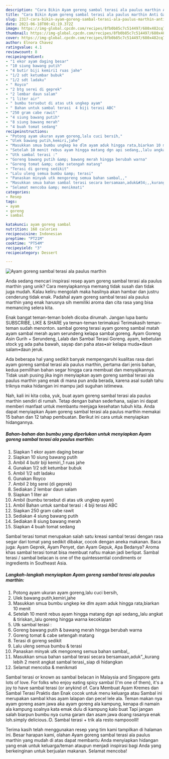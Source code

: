 ```yaml
---
description: "Cara Bikin Ayam goreng sambal terasi ala paulus marthin Anti Gagal"
title: "Cara Bikin Ayam goreng sambal terasi ala paulus marthin Anti Gagal"
slug: 2317-cara-bikin-ayam-goreng-sambal-terasi-ala-paulus-marthin-anti-gagal
date: 2021-06-18T00:41:19.372Z
image: https://img-global.cpcdn.com/recipes/8fb0b85c7c514497/680x482cq70/ayam-goreng-sambal-terasi-ala-paulus-marthin-foto-resep-utama.jpg
thumbnail: https://img-global.cpcdn.com/recipes/8fb0b85c7c514497/680x482cq70/ayam-goreng-sambal-terasi-ala-paulus-marthin-foto-resep-utama.jpg
cover: https://img-global.cpcdn.com/recipes/8fb0b85c7c514497/680x482cq70/ayam-goreng-sambal-terasi-ala-paulus-marthin-foto-resep-utama.jpg
author: Elnora Chavez
ratingvalue: 4.1
reviewcount: 8
recipeingredient:
- "1 ekor ayam daging besar"
- "10 siung bawang putih"
- "4 butir biji kemiri1 ruas jahe"
- "1/2 sdt ketumbar bubuk"
- "1/2 sdt ladaku"
- " Royco"
- "2 btg serei di geprek"
- "2 lembar daun salam"
- "1 liter air"
- " bumbu tersebut di atas utk ungkep ayam"
- " Bahan untuk sambal terasi  4 biji terasi ABC"
- "250 gram cabe rawit"
- "4 siung bawang putih"
- "8 siung bawang merah"
- "4 buah tomat sedang"
recipeinstructions:
- "Potong ayam ukuran ayam goreng,lalu cuci bersih,"
- "Ulek bawang putih,kemiri,jahe"
- "Masukkan smua bumbu ungkep ke dlm ayam aduk hingga rata,biarkan 10 menit"
- "Setelah 10 menit rebus ayam hingga matang dgn api sedang,,lalu angkat &amp; tiriskan,,lalu goreng hingga warna kecoklatan"
- "Utk sambal terasi :"
- "Goreng bawang putih &amp; bawang merah hingga berubah warna"
- "Goreng tomat &amp; cabe setengah matang"
- "Terasi di goreng sedikit"
- "Lalu uleng semua bumbu &amp; terasi"
- "Panaskan minyak utk mengoreng semua bahan sambal,,"
- "Masukkan smua bahan sambal terasi secara bersamaan,aduk&#34;,,kurang lebih 2 menit angkat sambal terasi,,siap di hidangkan"
- "Selamat mencoba &amp; menikmati"
categories:
- Resep
tags:
- ayam
- goreng
- sambal

katakunci: ayam goreng sambal 
nutrition: 168 calories
recipecuisine: Indonesian
preptime: "PT21M"
cooktime: "PT54M"
recipeyield: "3"
recipecategory: Dessert

---
```



![Ayam goreng sambal terasi ala paulus marthin](https://img-global.cpcdn.com/recipes/8fb0b85c7c514497/680x482cq70/ayam-goreng-sambal-terasi-ala-paulus-marthin-foto-resep-utama.jpg)

Anda sedang mencari inspirasi resep ayam goreng sambal terasi ala paulus marthin yang unik? Cara menyiapkannya memang tidak susah dan tidak juga mudah. Kalau keliru mengolah maka hasilnya akan hambar dan justru cenderung tidak enak. Padahal ayam goreng sambal terasi ala paulus marthin yang enak harusnya sih memiliki aroma dan cita rasa yang bisa memancing selera kita.

Enak bangat teman-teman boleh dicoba dirumah. Jangan lupa bantu SUBSCRIBE, LIKE &amp; SHARE ya teman-teman terimakasi Terimakasih teman-teman sudah menonton. sambal goreng terasi ayam goreng sambal matah ayam sambal merah ayam serundeng kelapa sambal goreng. Ayam Goreng Asin Gurih + Serundeng, Lalab dan Sambal Terasi Goreng. ayam, kebetulan stock yg ada paha bawah, sayap dan paha atas•air kelapa muda•daun salam•daun jeruk.

Ada beberapa hal yang sedikit banyak mempengaruhi kualitas rasa dari ayam goreng sambal terasi ala paulus marthin, pertama dari jenis bahan, kedua pemilihan bahan segar hingga cara membuat dan menyajikannya. Tidak usah pusing jika ingin menyiapkan ayam goreng sambal terasi ala paulus marthin yang enak di mana pun anda berada, karena asal sudah tahu triknya maka hidangan ini mampu jadi suguhan istimewa.


Nah, kali ini kita coba, yuk, buat ayam goreng sambal terasi ala paulus marthin sendiri di rumah. Tetap dengan bahan sederhana, sajian ini dapat memberi manfaat untuk membantu menjaga kesehatan tubuh kita. Anda dapat menyiapkan Ayam goreng sambal terasi ala paulus marthin memakai 15 bahan dan 12 tahap pembuatan. Berikut ini cara untuk menyiapkan hidangannya.

<!--inarticleads1-->

##### Bahan-bahan dan bumbu yang diperlukan untuk menyiapkan Ayam goreng sambal terasi ala paulus marthin:

1. Siapkan 1 ekor ayam daging besar
1. Siapkan 10 siung bawang putih
1. Ambil 4 butir biji kemiri,,1 ruas jahe
1. Gunakan 1/2 sdt ketumbar bubuk
1. Ambil 1/2 sdt ladaku
1. Gunakan  Royco
1. Ambil 2 btg serei (di geprek)
1. Sediakan 2 lembar daun salam
1. Siapkan 1 liter air
1. Ambil  (bumbu tersebut di atas utk ungkep ayam)
1. Ambil  Bahan untuk sambal terasi : 4 biji terasi ABC
1. Siapkan 250 gram cabe rawit
1. Sediakan 4 siung bawang putih
1. Sediakan 8 siung bawang merah
1. Siapkan 4 buah tomat sedang


Sambal terasi tomat merupakan salah satu kreasi sambal terasi dengan rasa segar dari tomat yang sedikit dibakar, cocok dengan aneka makanan. Baca juga: Ayam Geprek, Ayam Penyet, dan Ayam Gepuk, Apa Bedanya? Aroma khas sambal terasi tomat bisa membuat nafsu makan jadi berlipat. Sambal terasi / sambal belacan is one of the quintessential condiments or ingredients in Southeast Asia. 

<!--inarticleads2-->

##### Langkah-langkah menyiapkan Ayam goreng sambal terasi ala paulus marthin:

1. Potong ayam ukuran ayam goreng,lalu cuci bersih,
1. Ulek bawang putih,kemiri,jahe
1. Masukkan smua bumbu ungkep ke dlm ayam aduk hingga rata,biarkan 10 menit
1. Setelah 10 menit rebus ayam hingga matang dgn api sedang,,lalu angkat &amp; tiriskan,,lalu goreng hingga warna kecoklatan
1. Utk sambal terasi :
1. Goreng bawang putih &amp; bawang merah hingga berubah warna
1. Goreng tomat &amp; cabe setengah matang
1. Terasi di goreng sedikit
1. Lalu uleng semua bumbu &amp; terasi
1. Panaskan minyak utk mengoreng semua bahan sambal,,
1. Masukkan smua bahan sambal terasi secara bersamaan,aduk&#34;,,kurang lebih 2 menit angkat sambal terasi,,siap di hidangkan
1. Selamat mencoba &amp; menikmati


Sambal terasi or known as sambal belacan in Malaysia and Singapore gets lots of love. For folks who enjoy eating spicy sambal (I&#39;m one of them), it&#39;s a joy to have sambal terasi (or anykind of. Cara Membuat Ayam Kremes dan Sambal Terasi Praktis dan Enak cocok untuk menu keluarga atau Sambal ini merupakan sambal khas ayam lalapan dan pecel lele ala. Teman makan nya ayam goreng asam jawa aka ayam goreng ala kampung, kenapa di namain ala kampung soalnya kata emak dulu di kampung kalo buat Tapi jangan salah biarpun bumbu nya cuma garam dan asam jawa doang rasanya enak loh.simply delicious.:D. Sambal terasi + trik ala resto nampooolll! 

Terima kasih telah menggunakan resep yang tim kami tampilkan di halaman ini. Besar harapan kami, olahan Ayam goreng sambal terasi ala paulus marthin yang mudah di atas dapat membantu Anda menyiapkan hidangan yang enak untuk keluarga/teman ataupun menjadi inspirasi bagi Anda yang berkeinginan untuk berjualan makanan. Selamat mencoba!
